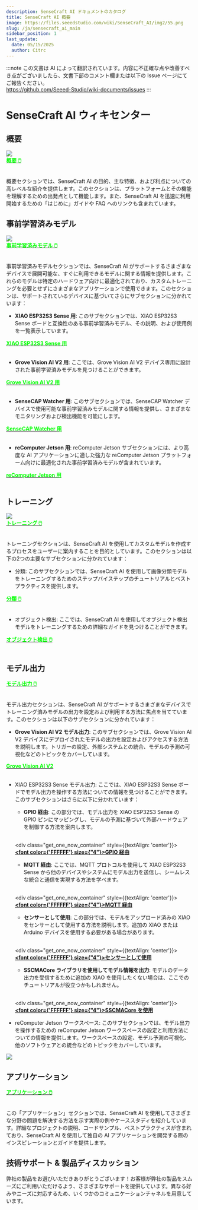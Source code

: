 ```yaml
---
description: SenseCraft AI ドキュメントのカタログ
title: SenseCraft AI 概要
image: https://files.seeedstudio.com/wiki/SenseCraft_AI/img2/55.png
slug: /ja/sensecraft_ai_main
sidebar_position: 1
last_update:
  date: 05/15/2025
  author: Citrc
---
```

:::note
この文書は AI によって翻訳されています。内容に不正確な点や改善すべき点がございましたら、文書下部のコメント欄または以下の Issue ページにてご報告ください。  
https://github.com/Seeed-Studio/wiki-documents/issues
:::

# SenseCraft AI ウィキセンター

## 概要

<div style={{textAlign:'center'}}><img src="https://files.seeedstudio.com/wiki/SenseCraft_AI/img2/55.png" style={{width:1000, height:'auto'}}/></div>

<div class="get_one_now_container" style={{textAlign: 'center'}}>
    <a class="get_one_now_item" href="https://wiki.seeedstudio.com/ja/sensecraft_ai_overview/" target="_blank" rel="noopener noreferrer">
            <strong><span><font color={'FFFFFF'} size={"4"}>概要 🖱️</font></span></strong>
    </a>
</div><br />

概要セクションでは、SenseCraft AI の目的、主な特徴、および利点についての高レベルな紹介を提供します。このセクションは、プラットフォームとその機能を理解するための出発点として機能します。また、SenseCraft AI を迅速に利用開始するための「はじめに」ガイドや FAQ へのリンクも含まれています。

## 事前学習済みモデル

<div style={{textAlign:'center'}}><img src="https://files.seeedstudio.com/wiki/SenseCraft_AI/img2/13.png" style={{width:1000, height:'auto'}}/></div>

<div class="get_one_now_container" style={{textAlign: 'center'}}>
    <a class="get_one_now_item" href="https://wiki.seeedstudio.com/ja/sensecraft_ai_pretrained_models_main_page/" target="_blank" rel="noopener noreferrer">
            <strong><span><font color={'FFFFFF'} size={"4"}>事前学習済みモデル 🖱️</font></span></strong>
    </a>
</div><br />

事前学習済みモデルセクションでは、SenseCraft AI がサポートするさまざまなデバイスで展開可能な、すぐに利用できるモデルに関する情報を提供します。これらのモデルは特定のハードウェア向けに最適化されており、カスタムトレーニングを必要とせずにさまざまなアプリケーションで使用できます。このセクションは、サポートされているデバイスに基づいてさらにサブセクションに分かれています：

- **XIAO ESP32S3 Sense 用**: このサブセクションでは、XIAO ESP32S3 Sense ボードと互換性のある事前学習済みモデル、その説明、および使用例を一覧表示しています。

<div class="get_one_now_container" style={{textAlign: 'center'}}>
    <a class="get_one_now_item" href="https://wiki.seeedstudio.com/ja/sensecraft_ai_pretrained_models_for_xiao/" target="_blank" rel="noopener noreferrer">
            <strong><span><font color={'FFFFFF'} size={"4"}>XIAO ESP32S3 Sense 用</font></span></strong>
    </a>
</div><br />

- **Grove Vision AI V2 用**: ここでは、Grove Vision AI V2 デバイス専用に設計された事前学習済みモデルを見つけることができます。

<div class="get_one_now_container" style={{textAlign: 'center'}}>
    <a class="get_one_now_item" href="https://wiki.seeedstudio.com/ja/sensecraft_ai_pretrained_models_for_grove_visionai_v2/" target="_blank" rel="noopener noreferrer">
            <strong><span><font color={'FFFFFF'} size={"4"}>Grove Vision AI V2 用</font></span></strong>
    </a>
</div><br />

- **SenseCAP Watcher 用**: このサブセクションでは、SenseCAP Watcher デバイスで使用可能な事前学習済みモデルに関する情報を提供し、さまざまなモニタリングおよび検出機能を可能にします。

<div class="get_one_now_container" style={{textAlign: 'center'}}>
    <a class="get_one_now_item" href="https://wiki.seeedstudio.com/ja/sensecraft_ai_pretrained_models_for_watcher/" target="_blank" rel="noopener noreferrer">
            <strong><span><font color={'FFFFFF'} size={"4"}>SenseCAP Watcher 用</font></span></strong>
    </a>
</div><br />

- **reComputer Jetson 用**: reComputer Jetson サブセクションには、より高度な AI アプリケーションに適した強力な reComputer Jetson プラットフォーム向けに最適化された事前学習済みモデルが含まれています。

<div class="get_one_now_container" style={{textAlign: 'center'}}>
    <a class="get_one_now_item" href="https://wiki.seeedstudio.com/ja/sensecraft_deploy_model_to_jetson/" target="_blank" rel="noopener noreferrer">
            <strong><span><font color={'FFFFFF'} size={"4"}>reComputer Jetson 用</font></span></strong>
    </a>
</div><br />

## トレーニング

<div style={{textAlign:'center'}}><img src="https://files.seeedstudio.com/wiki/SenseCraft_AI/img2/40.png" style={{width:1000, height:'auto'}}/></div>


<div class="get_one_now_container" style={{textAlign: 'center'}}>
    <a class="get_one_now_item" href="https://wiki.seeedstudio.com/ja/sensecraft_ai_training_main_page/" target="_blank" rel="noopener noreferrer">
            <strong><span><font color={'FFFFFF'} size={"4"}>トレーニング 🖱️</font></span></strong>
    </a>
</div><br />

トレーニングセクションは、SenseCraft AI を使用してカスタムモデルを作成するプロセスをユーザーに案内することを目的としています。このセクションは以下の2つの主要なサブセクションに分かれています：

- 分類: このサブセクションでは、SenseCraft AI を使用して画像分類モデルをトレーニングするためのステップバイステップのチュートリアルとベストプラクティスを提供します。

<div class="get_one_now_container" style={{textAlign: 'center'}}>
    <a class="get_one_now_item" href="https://wiki.seeedstudio.com/ja/sensecraft_ai_training_classification/" target="_blank" rel="noopener noreferrer">
            <strong><span><font color={'FFFFFF'} size={"4"}>分類 🖱️</font></span></strong>
    </a>
</div><br />

- オブジェクト検出: ここでは、SenseCraft AI を使用してオブジェクト検出モデルをトレーニングするための詳細なガイドを見つけることができます。

<div class="get_one_now_container" style={{textAlign: 'center'}}>
    <a class="get_one_now_item" href="https://wiki.seeedstudio.com/ja/sensecraft_ai_training_object_detection/" target="_blank" rel="noopener noreferrer">
            <strong><span><font color={'FFFFFF'} size={"4"}>オブジェクト検出 🖱️</font></span></strong>
    </a>
</div><br />

## モデル出力

<div class="get_one_now_container" style={{textAlign: 'center'}}>
    <a class="get_one_now_item" href="https://wiki.seeedstudio.com/ja/sensecraft_ai_output_main_page/" target="_blank" rel="noopener noreferrer">
            <strong><span><font color={'FFFFFF'} size={"4"}>モデル出力 🖱️</font></span></strong>
    </a>
</div><br />

モデル出力セクションは、SenseCraft AI がサポートするさまざまなデバイスでトレーニング済みモデルの出力を設定および利用する方法に焦点を当てています。このセクションは以下のサブセクションに分かれています：

- **Grove Vision AI V2 モデル出力**: このサブセクションでは、Grove Vision AI V2 デバイスにデプロイされたモデルの出力を設定およびアクセスする方法を説明します。トリガーの設定、外部システムとの統合、モデルの予測の可視化などのトピックをカバーしています。

<div class="get_one_now_container" style={{textAlign: 'center'}}>
    <a class="get_one_now_item" href="https://wiki.seeedstudio.com/ja/sensecraft_ai_output_grove_visionai/" target="_blank" rel="noopener noreferrer">
            <strong><span><font color={'FFFFFF'} size={"4"}>Grove Vision AI V2</font></span></strong>
    </a>
</div><br />

- XIAO ESP32S3 Sense モデル出力: ここでは、XIAO ESP32S3 Sense ボードでモデル出力を操作する方法についての情報を見つけることができます。このサブセクションはさらに以下に分かれています：

  - **GPIO 経由**: この部分では、モデル出力を XIAO ESP32S3 Sense の GPIO ピンにマッピングし、モデルの予測に基づいて外部ハードウェアを制御する方法を案内します。

  <br /><div class="get_one_now_container" style={{textAlign: 'center'}}>
    <a class="get_one_now_item" href="https://wiki.seeedstudio.com/ja/sensecraft_ai_output_gpio_xiao/" target="_blank" rel="noopener noreferrer">
            <strong><span><font color={'FFFFFF'} size={"4"}>GPIO 経由</font></span></strong>
    </a></div><br />

  - **MQTT 経由**: ここでは、MQTT プロトコルを使用して XIAO ESP32S3 Sense から他のデバイスやシステムにモデル出力を送信し、シームレスな統合と通信を実現する方法を学べます。

  <br /><div class="get_one_now_container" style={{textAlign: 'center'}}>
    <a class="get_one_now_item" href="https://wiki.seeedstudio.com/ja/sensecraft_ai_output_mqtt_xiao/" target="_blank" rel="noopener noreferrer">
            <strong><span><font color={'FFFFFF'} size={"4"}>MQTT 経由</font></span></strong>
    </a></div><br />

  - **センサーとして使用**: この部分では、モデルをアップロード済みの XIAO をセンサーとして使用する方法を説明します。追加の XIAO または Arduino デバイスを使用する必要がある場合があります。

  <br /><div class="get_one_now_container" style={{textAlign: 'center'}}>
    <a class="get_one_now_item" href="https://wiki.seeedstudio.com/ja/sensecraft_ai_output_libraries_xiao/" target="_blank" rel="noopener noreferrer">
            <strong><span><font color={'FFFFFF'} size={"4"}>センサーとして使用</font></span></strong>
    </a></div><br />

  - **SSCMACore ライブラリを使用してモデル情報を出力**: モデルのデータ出力を受信するために追加の XIAO を使用したくない場合は、ここでのチュートリアルが役立つかもしれません。

  <br /><div class="get_one_now_container" style={{textAlign: 'center'}}>
    <a class="get_one_now_item" href="https://wiki.seeedstudio.com/ja/sensecraft_ai_sscmacore_library/" target="_blank" rel="noopener noreferrer">
            <strong><span><font color={'FFFFFF'} size={"4"}>SSCMACore を使用</font></span></strong>
    </a></div><br />

- reComputer Jetson ワークスペース: このサブセクションでは、モデル出力を操作するための reComputer Jetson ワークスペースの設定と利用方法についての情報を提供します。ワークスペースの設定、モデル予測の可視化、他のソフトウェアとの統合などのトピックをカバーしています。

<div style={{textAlign:'center'}}><img src="https://files.seeedstudio.com/wiki/SenseCraft_AI/img/video.gif" style={{width:1000, height:'auto'}}/></div>

## アプリケーション

<div class="get_one_now_container" style={{textAlign: 'center'}}>
    <a class="get_one_now_item" href="https://wiki.seeedstudio.com/ja/sensecraft_ai_applications_main_page/" target="_blank" rel="noopener noreferrer">
            <strong><span><font color={'FFFFFF'} size={"4"}>アプリケーション 🖱️</font></span></strong>
    </a>
</div><br />

この「アプリケーション」セクションでは、SenseCraft AI を使用してさまざまな分野の問題を解決する方法を示す実際の例やケーススタディを紹介しています。詳細なプロジェクトの説明、コードサンプル、ベストプラクティスが含まれており、SenseCraft AI を使用して独自の AI アプリケーションを開発する際のインスピレーションとガイドを提供します。



## 技術サポート & 製品ディスカッション

弊社の製品をお選びいただきありがとうございます！お客様が弊社の製品をスムーズにご利用いただけるよう、さまざまなサポートを提供しています。異なる好みやニーズに対応するため、いくつかのコミュニケーションチャネルを用意しています。

<div class="button_tech_support_container">
<a href="https://discord.com/invite/QqMgVwHT3X" class="button_tech_support_sensecap"></a>
<a href="https://support.sensecapmx.com/portal/en/home" class="button_tech_support_sensecap3"></a>
</div>

<div class="button_tech_support_container">
<a href="mailto:support@sensecapmx.com" class="button_tech_support_sensecap2"></a>
<a href="https://github.com/Seeed-Studio/wiki-documents/discussions/69" class="button_discussion"></a>
</div>
